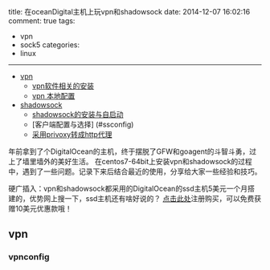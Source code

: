 title: 在oceanDigital主机上玩vpn和shadowsock
date: 2014-12-07 16:02:16
comment: true
tags:
- vpn
- sock5
categories:
- linux
---
*   [vpn](#vpn)
    *   [vpn软件相关的安装](#vpninstall)
    *   [vpn 本地配置](#vpnconfig)
*   [shadowsock](#shadowsock)
    *   [shadowsock的安装与自启动](#ssinstall)
    *   [客户端配置与选择] (#ssconfig)
    *   [采用privoxy转成http代理](sstohttp)


年前拿到了个DigitalOcean的主机，终于摆脱了GFW和goagent的斗智斗勇，过上了墙里墙外的美好生活。
在centos7-64bit上安装vpn和shadowsock的过程中，遇到了一些问题。记录下来后结合最近的使用，分享给大家一些经验和技巧。

硬广插入：vpn和shadowsock都采用的DigitalOcean的ssd主机5美元一个月搭建的，优势网上搜一下，ssd主机还有啥好说的？ [点击此处][do]注册购买，可以免费获赠10美元优惠款哦！

[do]:https://www.digitalocean.com/?refcode=b055d2148f2f


<h2 id="vpn">vpn</h2>
<h3 id="vpn">vpnconfig</h3>